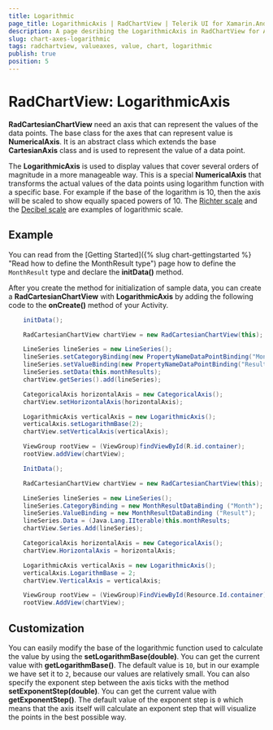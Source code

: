 ```yaml
---
title: Logarithmic
page_title: LogarithmicAxis | RadChartView | Telerik UI for Xamarin.Android Documentation
description: A page desribing the LogarithmicAxis in RadChartView for Android. This article explains the most important things you need to know before using Value axes.
slug: chart-axes-logarithmic
tags: radchartview, valueaxes, value, chart, logarithmic
publish: true
position: 5
---
```


# RadChartView: LogarithmicAxis

**RadCartesianChartView** need an axis that can represent the values of the data points. The base class for the axes that can represent value is **NumericalAxis**.
It is an abstract class which extends the base **CartesianAxis** class and is used to represent the value of a data point.

The **LogarithmicAxis** is used to display values that cover several orders of magnitude in a more manageable way. This is a special **NumericalAxis** that transforms the actual values of the data points using logarithm function with a specific base. For example if the base of the logarithm is 10, then the axis will be scaled to show equally spaced powers of 10. The <a href="http://en.wikipedia.org/wiki/Richter_scale" target="_blank">Richter scale</a> and the <a href="http://en.wikipedia.org/wiki/Decibel_Scale" target="_blank">Decibel scale</a> are examples of logarithmic scale.

## Example

You can read from the [Getting Started]({% slug chart-gettingstarted %} "Read how to define the MonthResult type") page how to define the `MonthResult` type and declare the **initData()** method.

After you create the method for initialization of sample data, you can create a **RadCartesianChartView** with **LogarithmicAxis** by adding the following code to the **onCreate()** method of your Activity.

```Java
	initData();

	RadCartesianChartView chartView = new RadCartesianChartView(this);

	LineSeries lineSeries = new LineSeries();
	lineSeries.setCategoryBinding(new PropertyNameDataPointBinding("Month"));
	lineSeries.setValueBinding(new PropertyNameDataPointBinding("Result"));
	lineSeries.setData(this.monthResults);
	chartView.getSeries().add(lineSeries);

	CategoricalAxis horizontalAxis = new CategoricalAxis();
	chartView.setHorizontalAxis(horizontalAxis);

	LogarithmicAxis verticalAxis = new LogarithmicAxis();
	verticalAxis.setLogarithmBase(2);
	chartView.setVerticalAxis(verticalAxis);

	ViewGroup rootView = (ViewGroup)findViewById(R.id.container);
	rootView.addView(chartView);
```
```C#
	InitData();

	RadCartesianChartView chartView = new RadCartesianChartView(this);

	LineSeries lineSeries = new LineSeries();
	lineSeries.CategoryBinding = new MonthResultDataBinding ("Month");
	lineSeries.ValueBinding = new MonthResultDataBinding ("Result");
	lineSeries.Data = (Java.Lang.IIterable)this.monthResults;
	chartView.Series.Add(lineSeries);

	CategoricalAxis horizontalAxis = new CategoricalAxis();
	chartView.HorizontalAxis = horizontalAxis;

	LogarithmicAxis verticalAxis = new LogarithmicAxis();
	verticalAxis.LogarithmBase = 2;
	chartView.VerticalAxis = verticalAxis;

	ViewGroup rootView = (ViewGroup)FindViewById(Resource.Id.container);
	rootView.AddView(chartView);
```
## Customization

You can easily modify the base of the logarithmic function used to calculate the value by using the **setLogarithmBase(double)**. You can get the current value with **getLogarithmBase()**. The default value is `10`, but in our example we have set it to `2`, because our values are relatively small. You can also specify the exponent step between the axis ticks with the method **setExponentStep(double)**. You can get the current value with **getExponentStep()**. The default value of the exponent step is `0` which means that the axis itself will calculate an exponent step that will visualize the points in the best possible way.
